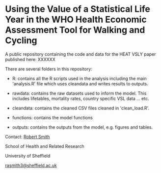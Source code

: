 # Using the Value of a Statistical Life Year in the WHO Health Economic Assessment Tool for Walking and Cycling

A public repository containing the code and data for the HEAT VSLY paper published here: XXXXXX


There are several folders in this repository:

- R: contains all the R scripts used in the analysis including the main 'analysis.R' file which uses cleandata and writes results to outputs.

- rawdata: contains the raw datasets used to inform the model. This includes lifetables, mortality rates, country specific VSL data ... etc.

- cleandata: contains the cleaned CSV files cleaned in 'clean_load.R'.

- functions: contains the model functions

- outputs: contains the outputs from the model, e.g. figures and tables.


Contact:
[Robert Smith](https://www.linkedin.com/in/robert-smith-53b28438/)

School of Health and Related Research

University of Sheffield

rasmith3@sheffield.ac.uk



